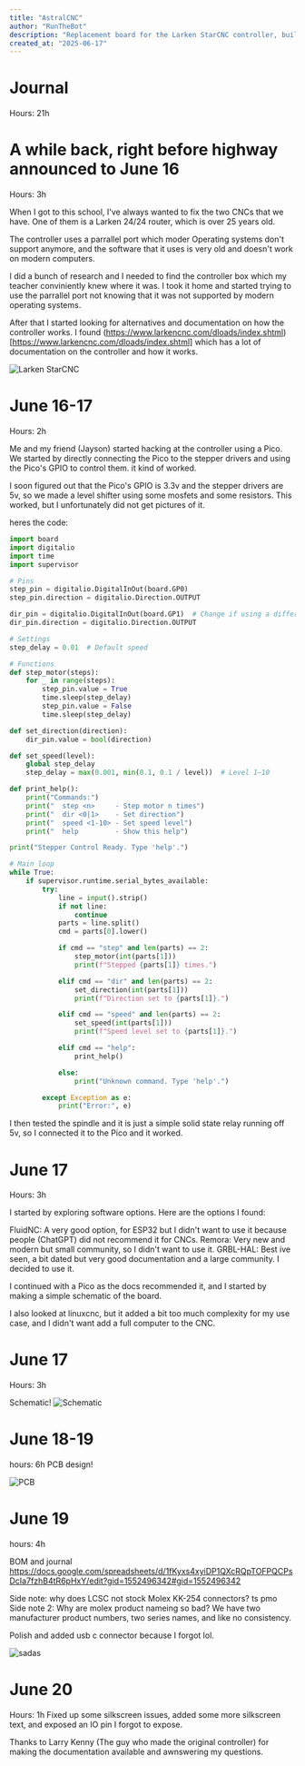 ```yaml
---
title: "AstralCNC"
author: "RunTheBot"
description: "Replacement board for the Larken StarCNC controller, built around the RPI Pico."
created_at: "2025-06-17"
---
```

# Journal

Hours: 21h

# A while back, right before highway announced to June 16
Hours: 3h

When I got to this school, I've always wanted to fix the two CNCs that we have. One of them is a Larken 24/24 router, which is over 25 years old.

The controller uses a parrallel port which moder Operating systems don't support anymore, and the software that it uses is very old and doesn't work on modern computers.

I did a bunch of research and I needed to find the controller box which my teacher conviniently knew where it was. I took it home and started trying to use the parrallel port not knowing that it was not supported by modern operating systems.

After that I started looking for alternatives and documentation on how the controller works. I found (https://www.larkencnc.com/dloads/index.shtml)[https://www.larkencnc.com/dloads/index.shtml] which has a lot of documentation on the controller and how it works.

![Larken StarCNC](https://hc-cdn.hel1.your-objectstorage.com/s/v3/94a4b2611dd05d7d1520e87d839704c9ca4bf86c_image.png)

# June 16-17

Hours: 2h

Me and my friend (Jayson) started hacking at the controller using a Pico. We started by directly connecting the Pico to the stepper drivers and using the Pico's GPIO to control them. it kind of worked. 

I soon figured out that the Pico's GPIO is 3.3v and the stepper drivers are 5v, so we made a level shifter using some mosfets and some resistors. This worked, but I unfortunately did not get pictures of it.

heres the code:
```python
import board
import digitalio
import time
import supervisor

# Pins
step_pin = digitalio.DigitalInOut(board.GP0)
step_pin.direction = digitalio.Direction.OUTPUT

dir_pin = digitalio.DigitalInOut(board.GP1)  # Change if using a different pin
dir_pin.direction = digitalio.Direction.OUTPUT

# Settings
step_delay = 0.01  # Default speed

# Functions
def step_motor(steps):
    for _ in range(steps):
        step_pin.value = True
        time.sleep(step_delay)
        step_pin.value = False
        time.sleep(step_delay)

def set_direction(direction):
    dir_pin.value = bool(direction)

def set_speed(level):
    global step_delay
    step_delay = max(0.001, min(0.1, 0.1 / level))  # Level 1–10

def print_help():
    print("Commands:")
    print("  step <n>     - Step motor n times")
    print("  dir <0|1>    - Set direction")
    print("  speed <1-10> - Set speed level")
    print("  help         - Show this help")

print("Stepper Control Ready. Type 'help'.")

# Main loop
while True:
    if supervisor.runtime.serial_bytes_available:
        try:
            line = input().strip()
            if not line:
                continue
            parts = line.split()
            cmd = parts[0].lower()

            if cmd == "step" and len(parts) == 2:
                step_motor(int(parts[1]))
                print(f"Stepped {parts[1]} times.")

            elif cmd == "dir" and len(parts) == 2:
                set_direction(int(parts[1]))
                print(f"Direction set to {parts[1]}.")

            elif cmd == "speed" and len(parts) == 2:
                set_speed(int(parts[1]))
                print(f"Speed level set to {parts[1]}.")

            elif cmd == "help":
                print_help()

            else:
                print("Unknown command. Type 'help'.")

        except Exception as e:
            print("Error:", e)
```

I then tested the spindle and it is just a simple solid state relay running off 5v, so I connected it to the Pico and it worked.

# June 17
Hours: 3h

I started by exploring software options. Here are the options I found:

FluidNC: A very good option, for ESP32 but I didn't want to use it because people (ChatGPT) did not recommend it for CNCs.
Remora: Very new and modern but small community, so I didn't want to use it.
GRBL-HAL: Best ive seen, a bit dated but very good documentation and a large community. I decided to use it.

I continued with a Pico as the docs recommended it, and I started by making a simple schematic of the board.

I also looked at linuxcnc, but it added a bit too much complexity for my use case, and I didn't want add a full computer to the CNC.

# June 17

Hours: 3h

Schematic!
![Schematic](https://hc-cdn.hel1.your-objectstorage.com/s/v3/663f6ed5d0925f178e119bd20d2991c114a9e5e1_image.png)

# June 18-19
hours: 6h
PCB design!

![PCB](https://hc-cdn.hel1.your-objectstorage.com/s/v3/96e08dfd8bd8cfe5c2162619ebf2a184466401bd_screenshot_2025-06-19_225025.png)

# June 19
hours: 4h

BOM and journal
https://docs.google.com/spreadsheets/d/1fKyxs4xyiDP1QXcRQpTOFPQCPsDcIa7fzhB4tR6pHxY/edit?gid=1552496342#gid=1552496342

Side note: why does LCSC not stock Molex KK-254 connectors? ts pmo
Side note 2: Why are molex product nameing so bad? We have two manufacturer product numbers, two series names, and like no consistency.

Polish and added usb c connector because I forgot lol.

![sadas](https://hc-cdn.hel1.your-objectstorage.com/s/v3/15f3d853c54a714a110bf89fbca56f7e87bffbcb_image.png)

# June 20
Hours: 1h
Fixed up some silkscreen issues, added some more silkscreen text, and exposed an IO pin I forgot to expose.


Thanks to Larry Kenny (The guy who made the original controller) for making the documentation available and awnswering my questions.